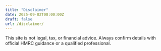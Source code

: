 ```yaml
---
title: "Disclaimer"
date: 2025-09-02T08:00:00Z
draft: false
url: /disclaimer/
---
```

This site is not legal, tax, or financial advice. Always confirm details with official HMRC guidance or a qualified professional.
